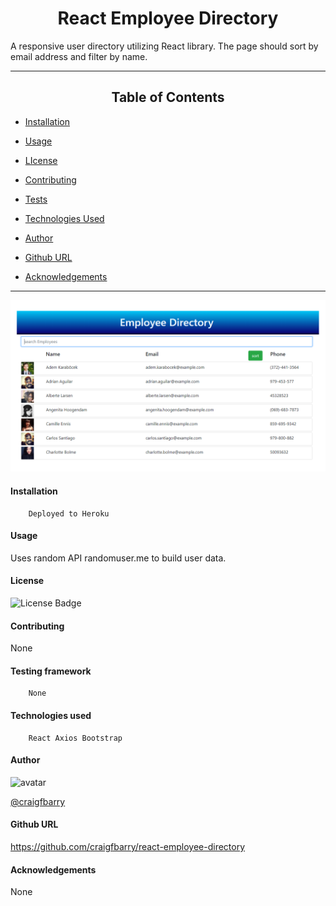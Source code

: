 
# <div align="center">React Employee Directory</div>

 A responsive user directory utilizing React library. The page should sort by email address and filter by name.
 
*****
## <div align="center">Table of Contents</div>

* [Installation](https://github.com/craigfbarry/react-employee-directory#installation)

* [Usage](https://github.com/craigfbarry/react-employee-directory#usage)

* [LIcense](https://github.com/craigfbarry/react-employee-directoryr#license)

* [Contributing](https://github.com/craigfbarry/react-employee-directory#contributing)

* [Tests](https://github.com/craigfbarry/react-employee-directory#testing-framework)

* [Technologies Used](https://github.com/craigfbarry/react-employee-directory#technologies-used)

* [Author](https://github.com/craigfbarry/react-employee-directory#author)

* [Github URL](https://github.com/craigfbarry/react-employee-directory#github)

* [Acknowledgements](https://github.com/craigfbarry/react-employee-directoryr#acknowledgements)



*****
![React-Employee-Directory](./employeedirectory/assets/react-employee-directory.png)

#### Installation

        Deployed to Heroku

#### Usage

Uses random API randomuser.me to build user data.

#### License

![License Badge](https://img.shields.io/badge/Licence-mit-green)

#### Contributing

None

#### Testing framework

        None

#### Technologies used

        React Axios Bootstrap

#### Author

<img src="https://avatars0.githubusercontent.com/u/59948059?v=4" alt="avatar" width="100" height="100">

[@craigfbarry](https://github.com/craigfbarry/)

#### Github URL

https://github.com/craigfbarry/react-employee-directory

#### Acknowledgements

None


    
